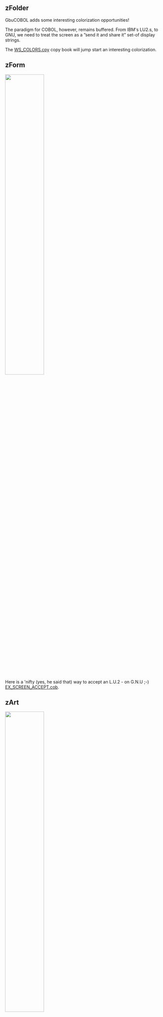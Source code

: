 ## zFolder
GbuCOBOL adds some interesting colorization opportunities!

The paradigm for COBOL, however, remains buffered. From IBM's LU2.s, to GNU, we need to treat the screen as a ”send it and share it” set-of display strings.

The [WS_COLORS.cpy](https://github.com/soft9000/Blog9000/blob/master/GnuCOBOL/SCREEN/WS_COLORS.cpy) copy book will jump start an interesting colorization.

## zForm
<img src='https://github.com/soft9000/Blog9000/blob/master/GnuCOBOL/SCREEN/EX_SCREEN_ACCEPT.png' width="50%" height="50%">

Here is a 'nifty (yes, he said that) way to accept an L.U.2 - on G.N.U ;-) [EX_SCREEN_ACCEPT.cob](https://github.com/soft9000/Blog9000/blob/master/GnuCOBOL/SCREEN/EX_SCREEN_ACCEPT.cob).

## zArt
<img src='https://github.com/soft9000/Blog9000/blob/master/GnuCOBOL/SCREEN/CHRISTMAS_2023.png' width="50%" height="50%">

The [TreeGet.py](https://github.com/soft9000/Blog9000/blob/master/GnuCOBOL/SCREEN/TreeGet.py) file demonstrates how to use a modern scripting language to generate a screen.

Decidedly seasonal, I'd hope to invite you to compile and -j run "[CHRISTMAS_2021.cob](https://github.com/soft9000/Blog9000/blob/master/GnuCOBOL/SCREEN/CHRISTMAS_2021.cob)."  Maybe even visit the [asciiart.website]( https://asciiart.website/index.php?art=holiday/christmas/trees) and see what you might be able to “PyBol” together?

## zSupport?
If you want to support the effort, I seek no donations. Instead, simply feel free to purchase one of [my educational](https://www.udemy.com/user/randallnagy2/) or [printed](https://www.amazon.com/Randall-Nagy/e/B08ZJLH1VN?ref=sr_ntt_srch_lnk_1&qid=1660050704&sr=8-1) productions?


